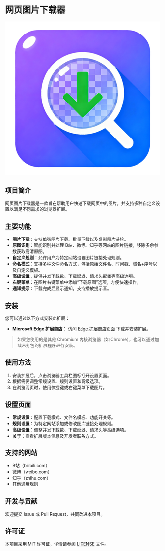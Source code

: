 # 网页图片下载器

![扩展图标](icons/icon.png)

## 项目简介
网页图片下载器是一款旨在帮助用户快速下载网页中的图片，并支持多种自定义设置以满足不同需求的浏览器扩展。

## 主要功能
- **图片下载**：支持单张图片下载、批量下载以及复制图片链接。
- **原图识别**：智能识别并处理 B站、微博、知乎等网站的图片链接，移除多余参数获取高清原图。
- **自定义规则**：允许用户为特定网站设置图片链接处理规则。
- **命名模式**：支持多种文件命名方式，包括原始文件名、时间戳、域名+序号以及自定义模板。
- **高级设置**：提供并发下载数、下载延迟、请求头配置等高级选项。
- **右键菜单**：在图片右键菜单中添加“下载原图”选项，方便快速操作。
- **通知提示**：下载完成后显示通知，支持播放提示音。

## 安装

您可以通过以下方式安装此扩展：

- **Microsoft Edge 扩展商店**：
  访问 [Edge 扩展商店页面](https://microsoftedge.microsoft.com/addons/detail/%E7%BD%91%E9%A1%B5%E5%9B%BE%E7%89%87%E4%B8%8B%E8%BD%BD%E5%99%A8/lkiimldmpbcjhccadacejlemoeebhbgp) 下载并安装扩展。

> 如果您使用的是其他 Chromium 内核浏览器（如 Chrome），也可以通过加载未打包的扩展程序进行安装。


## 使用方法
1. 安装扩展后，点击浏览器工具栏图标打开设置页面。
2. 根据需要调整常规设置、规则设置和高级选项。
3. 在浏览网页时，使用快捷键或右键菜单下载图片。

## 设置页面
- **常规设置**：配置下载模式、文件名模板、功能开关等。
- **规则设置**：为特定网站添加或修改图片链接处理规则。
- **高级设置**：调整并发下载数、下载延迟、请求头等高级选项。
- **关于**：查看扩展版本信息及开发者联系方式。

## 支持的网站
- B站（bilibili.com）
- 微博（weibo.com）
- 知乎（zhihu.com）
- 其他通用规则

## 开发与贡献
欢迎提交 Issue 或 Pull Request，共同改进本项目。

## 许可证
本项目采用 MIT 许可证，详情请参阅 [LICENSE](LICENSE) 文件。
